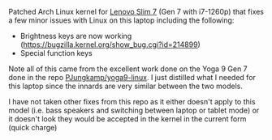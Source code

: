 Patched Arch Linux kernel for [Lenovo Slim 7](https://www.lenovo.com/ca/en/p/laptops/lenovo/lenovo_slim_series/lenovo-slim-7-14-inch-intel/82sxcto1wwca1) (Gen 7 with i7-1260p) that fixes a few minor issues with Linux on this laptop including the following:

* Brightness keys are now working (https://bugzilla.kernel.org/show_bug.cgi?id=214899)
* Special function keys

Note all of this came from the excellent work done on the Yoga 9 Gen 7 done in the repo [PJungkamp/yoga9-linux](https://github.com/PJungkamp/yoga9-linux). I just distilled what I needed for this laptop since the innards are very similar between the two models.

I have not taken other fixes from this repo as it either doesn't apply to this model (i.e. bass speakers and switching between laptop or tablet mode) or it doesn't look they would be accepted in the kernel in the current form (quick charge)